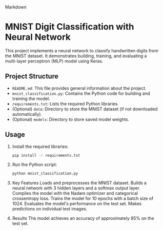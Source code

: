 Markdown
# MNIST Digit Classification with Neural Network

This project implements a neural network to classify handwritten digits from the MNIST dataset. It demonstrates building, training, and evaluating a multi-layer perceptron (MLP) model using Keras.

## Project Structure

- `README.md`: This file provides general information about the project.
- `mnist_classification.py`: Contains the Python code for building and training the model.
- `requirements.txt`: Lists the required Python libraries.
- (Optional) `data`: Directory to store the MNIST dataset (if not downloaded automatically).
- (Optional) `models`: Directory to store saved model weights.

## Usage

1. Install the required libraries:
   ```bash
   pip install -r requirements.txt

2. Run the Python script:
   ```bash
   python mnist_classification.py
3. Key Features
      Loads and preprocesses the MNIST dataset.
      Builds a neural network with 3 hidden layers and a softmax output layer.
      Compiles the model with the Nadam optimizer and categorical crossentropy loss.
      Trains the model for 10 epochs with a batch size of 1024.
      Evaluates the model's performance on the test set.
      Makes predictions on individual test images.

4. Results
The model achieves an accuracy of approximately 95% on the test set.
